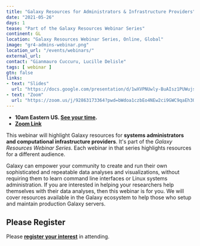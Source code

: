 ```yaml
---
title: "Galaxy Resources for Administrators & Infrastructure Providers"
date: "2021-05-26"
days: 1
tease: "Part of the Galaxy Resources Webinar Series"
continent: GL
location: "Galaxy Resources Webinar Series, Online, Global"
image: "gr4-admins-webinar.png"
location_url: "/events/webinars/"
external_url:
contact: "Gianmauro Cuccuru, Lucille Delisle"
tags: [ webinar ]
gtn: false
links:
- text: "Slides"
  url: "https://docs.google.com/presentation/d/1wXVPNUwly-BuAIsz1PUWujsfJRbaLkpFn6Rt8lE-U9U/edit?usp=sharing"
- text: "Zoom"
  url: "https://zoom.us/j/92863173364?pwd=bWdoa1czbEo4NEw2ci9GWC9qaEh3QT09"
---
```


* **10am Eastern US. [See your time](https://www.timeanddate.com/worldclock/fixedtime.html?msg=Galaxy+Resources+for+Admins+and+Infrastructure+Providers+Webinar&iso=20210526T10&p1=419&ah=1).**
* **[Zoom Link](https://zoom.us/j/92863173364?pwd=bWdoa1czbEo4NEw2ci9GWC9qaEh3QT09)**

This webinar will highlight Galaxy resources for **systems administrators and computational infrastructure providers**.  It's part of the *Galaxy Resources Webinar Series*.  Each webinar in that series highlights resources for a different audience.

Galaxy can empower your community to create and run their own sophisticated and repeatable data analyses and visualizations, without requiring them to learn command line interfaces or Linux systems administration.  If you are interested in helping your researchers help themselves with their data analyses, then this webinar is for you.  We will cover resources available in the Galaxy ecosystem to help those who setup and maintain production Galaxy servers.

## Please Register

Please **[register your interest](https://docs.google.com/forms/d/e/1FAIpQLSfBoKtYGzTFE0lq1_ok7X6GhX7QyQgJlkwP0D6xM7HWJvC3kA/viewform)** in attending. 
